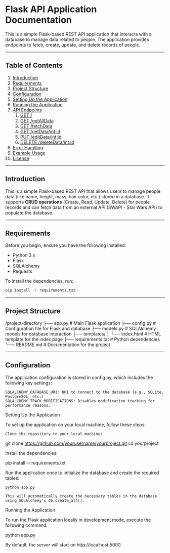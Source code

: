 # Flask API Application Documentation

This is a simple Flask-based REST API application that interacts with a database to manage data related to people. The application provides endpoints to fetch, create, update, and delete records of people.

---

## Table of Contents

1. [Introduction](#introduction)
2. [Requirements](#requirements)
3. [Project Structure](#project-structure)
4. [Configuration](#configuration)
5. [Setting Up the Application](#setting-up-the-application)
6. [Running the Application](#running-the-application)
7. [API Endpoints](#api-endpoints)
   1. [GET /](#get-)
   2. [GET /getAllData](#get-alldata)
   3. [GET /fetchData](#get-fetchdata)
   4. [GET /getData/<int:id>](#get-getdataintid)
   5. [PUT /editData/<int:id>](#put-editdataintid)
   6. [DELETE /deleteData/<int:id>](#delete-deletedataintid)
8. [Error Handling](#error-handling)
9. [Example Usage](#example-usage)
10. [License](#license)

---

## Introduction

This is a simple Flask-based REST API that allows users to manage people data (like name, height, mass, hair color, etc.) stored in a database. It supports **CRUD operations** (Create, Read, Update, Delete) for people records and can fetch data from an external API (SWAPI - Star Wars API) to populate the database.

---

## Requirements

Before you begin, ensure you have the following installed:

- Python 3.x
- Flask
- SQLAlchemy
- Requests

To install the dependencies, run:

```bash
pip install -r requirements.txt

```
---

## Project Structure

/project-directory
    ├── app.py                   # Main Flask application
    ├── config.py                # Configuration file for Flask and database
    ├── models.py                # SQLAlchemy models for database interaction
    ├── templates/
    │   └── index.html           # HTML template for the index page
    ├── requirements.txt         # Python dependencies
    └── README.md                # Documentation for the project

---

## Configuration

The application configuration is stored in config.py, which includes the following key settings:

    SQLALCHEMY_DATABASE_URI: URI to connect to the database (e.g., SQLite, PostgreSQL, etc.)
    SQLALCHEMY_TRACK_MODIFICATIONS: Disables modification tracking for performance reasons.

Setting Up the Application

To set up the application on your local machine, follow these steps:

    Clone the repository to your local machine:

git clone https://github.com/yourusername/yourproject.git
cd yourproject

Install the dependencies:

pip install -r requirements.txt

Run the application once to initialize the database and create the required tables:

    python app.py

    This will automatically create the necessary tables in the database using SQLAlchemy's db.create_all().

Running the Application

To run the Flask application locally in development mode, execute the following command:

python app.py

By default, the server will start on http://localhost:5000.

